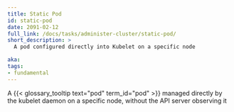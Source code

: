 ```yaml
---
title: Static Pod
id: static-pod
date: 2091-02-12
full_link: /docs/tasks/administer-cluster/static-pod/
short_description: >
  A pod configured directly into Kubelet on a specific node

aka: 
tags:
- fundamental
---
```

 A {{< glossary_tooltip text="pod" term_id="pod" >}} managed directly by the kubelet
 daemon on a specific node, without the API server observing it
